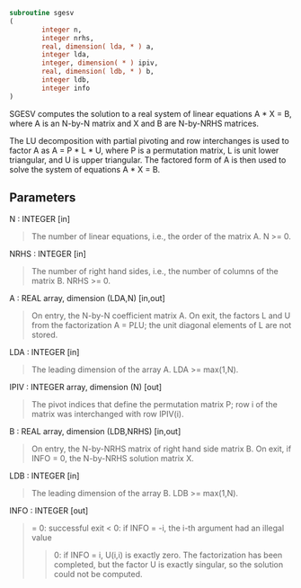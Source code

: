 ```fortran
subroutine sgesv
(
        integer n,
        integer nrhs,
        real, dimension( lda, * ) a,
        integer lda,
        integer, dimension( * ) ipiv,
        real, dimension( ldb, * ) b,
        integer ldb,
        integer info
)
```

SGESV computes the solution to a real system of linear equations
A * X = B,
where A is an N-by-N matrix and X and B are N-by-NRHS matrices.

The LU decomposition with partial pivoting and row interchanges is
used to factor A as
A = P * L * U,
where P is a permutation matrix, L is unit lower triangular, and U is
upper triangular.  The factored form of A is then used to solve the
system of equations A * X = B.

## Parameters
N : INTEGER [in]
> The number of linear equations, i.e., the order of the
> matrix A.  N >= 0.

NRHS : INTEGER [in]
> The number of right hand sides, i.e., the number of columns
> of the matrix B.  NRHS >= 0.

A : REAL array, dimension (LDA,N) [in,out]
> On entry, the N-by-N coefficient matrix A.
> On exit, the factors L and U from the factorization
> A = P*L*U; the unit diagonal elements of L are not stored.

LDA : INTEGER [in]
> The leading dimension of the array A.  LDA >= max(1,N).

IPIV : INTEGER array, dimension (N) [out]
> The pivot indices that define the permutation matrix P;
> row i of the matrix was interchanged with row IPIV(i).

B : REAL array, dimension (LDB,NRHS) [in,out]
> On entry, the N-by-NRHS matrix of right hand side matrix B.
> On exit, if INFO = 0, the N-by-NRHS solution matrix X.

LDB : INTEGER [in]
> The leading dimension of the array B.  LDB >= max(1,N).

INFO : INTEGER [out]
> = 0:  successful exit
> < 0:  if INFO = -i, the i-th argument had an illegal value
> > 0:  if INFO = i, U(i,i) is exactly zero.  The factorization
> has been completed, but the factor U is exactly
> singular, so the solution could not be computed.
